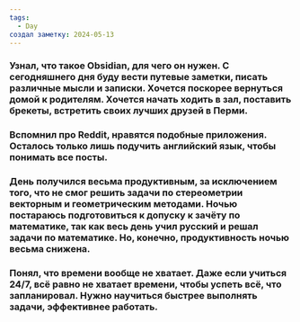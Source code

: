```yaml
---
tags:
  - Day
создал заметку: 2024-05-13
---
```

### Узнал, что такое Obsidian, для чего он нужен. С сегодняшнего дня буду вести путевые заметки, писать различные мысли и записки. Хочется поскорее вернуться домой к родителям. Хочется начать ходить в зал, поставить брекеты, встретить своих лучших друзей в Перми.  

### Вспомнил про Reddit, нравятся подобные приложения. Осталось только лишь подучить английский язык, чтобы понимать все посты.

### День получился весьма продуктивным, за исключением того, что не смог решить задачи по стереометрии векторным и геометрическим методами. Ночью постараюсь подготовиться к допуску к зачёту по математике, так как весь день учил русский и решал задачи по математике. Но, конечно, продуктивность ночью весьма снижена. 


### Понял, что времени вообще не хватает. Даже если учиться 24/7, всё равно не хватает времени, чтобы успеть всё, что запланировал. Нужно научиться быстрее выполнять задачи, эффективнее работать.

